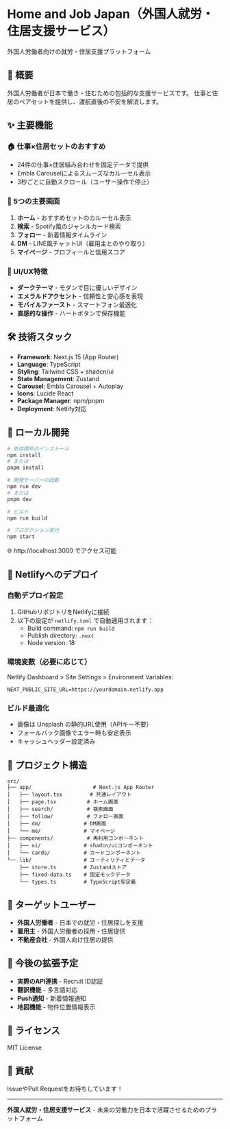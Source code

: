 # Home and Job Japan（外国人就労・住居支援サービス）

外国人労働者向けの就労・住居支援プラットフォーム

## 🌟 概要

外国人労働者が日本で働き・住むための包括的な支援サービスです。
仕事と住居のペアセットを提供し、渡航直後の不安を解消します。

## ✨ 主要機能

### 🏠 仕事×住居セットのおすすめ
- 24件の仕事×住居組み合わせを固定データで提供
- Embla Carouselによるスムーズなカルーセル表示
- 3秒ごとに自動スクロール（ユーザー操作で停止）

### 🎯 5つの主要画面
1. **ホーム** - おすすめセットのカルーセル表示
2. **検索** - Spotify風のジャンルカード検索
3. **フォロー** - 新着情報タイムライン
4. **DM** - LINE風チャットUI（雇用主とのやり取り）
5. **マイページ** - プロフィールと信用スコア

### 🎨 UI/UX特徴
- **ダークテーマ** - モダンで目に優しいデザイン
- **エメラルドアクセント** - 信頼性と安心感を表現
- **モバイルファースト** - スマートフォン最適化
- **直感的な操作** - ハートボタンで保存機能

## 🛠️ 技術スタック

- **Framework**: Next.js 15 (App Router)
- **Language**: TypeScript
- **Styling**: Tailwind CSS + shadcn/ui
- **State Management**: Zustand
- **Carousel**: Embla Carousel + Autoplay
- **Icons**: Lucide React
- **Package Manager**: npm/pnpm
- **Deployment**: Netlify対応

## 🚀 ローカル開発

```bash
# 依存関係のインストール
npm install
# または
pnpm install

# 開発サーバーの起動
npm run dev
# または
pnpm dev

# ビルド
npm run build

# プロダクション実行
npm start
```

🌐 http://localhost:3000 でアクセス可能

## 🚢 Netlifyへのデプロイ

### 自動デプロイ設定

1. GitHubリポジトリをNetlifyに接続
2. 以下の設定が `netlify.toml` で自動適用されます：
   - Build command: `npm run build`
   - Publish directory: `.next`
   - Node version: 18

### 環境変数（必要に応じて）

Netlify Dashboard > Site Settings > Environment Variables:

```
NEXT_PUBLIC_SITE_URL=https://yourdomain.netlify.app
```

### ビルド最適化

- 画像は Unsplash の静的URL使用（APIキー不要）
- フォールバック画像でエラー時も安定表示
- キャッシュヘッダー設定済み

## 📁 プロジェクト構造

```
src/
├── app/                    # Next.js App Router
│   ├── layout.tsx         # 共通レイアウト
│   ├── page.tsx          # ホーム画面
│   ├── search/           # 検索画面
│   ├── follow/           # フォロー画面
│   ├── dm/              # DM画面
│   └── me/              # マイページ
├── components/           # 再利用コンポーネント
│   ├── ui/              # shadcn/uiコンポーネント
│   └── cards/           # カードコンポーネント
└── lib/                 # ユーティリティとデータ
    ├── store.ts         # Zustandストア
    ├── fixed-data.ts    # 固定モックデータ
    └── types.ts         # TypeScript型定義
```

## 🎯 ターゲットユーザー

- **外国人労働者** - 日本での就労・住居探しを支援
- **雇用主** - 外国人労働者の採用・住居提供
- **不動産会社** - 外国人向け住居の提供

## 🔄 今後の拡張予定

- **実際のAPI連携** - Recruit ID認証
- **翻訳機能** - 多言語対応
- **Push通知** - 新着情報通知
- **地図機能** - 物件位置情報表示

## 📄 ライセンス

MIT License

## 🤝 貢献

IssueやPull Requestをお待ちしています！

---

**外国人就労・住居支援サービス** - 未来の労働力を日本で活躍させるためのプラットフォーム
